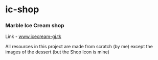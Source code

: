 # ic-shop
### Marble Ice Cream shop
Link - <a href = "www.icecream-gj.tk"> www.icecream-gj.tk </a>

All resources in this project are made from scratch (by me) 
      except the images of the dessert (but the Shop Icon is mine)
